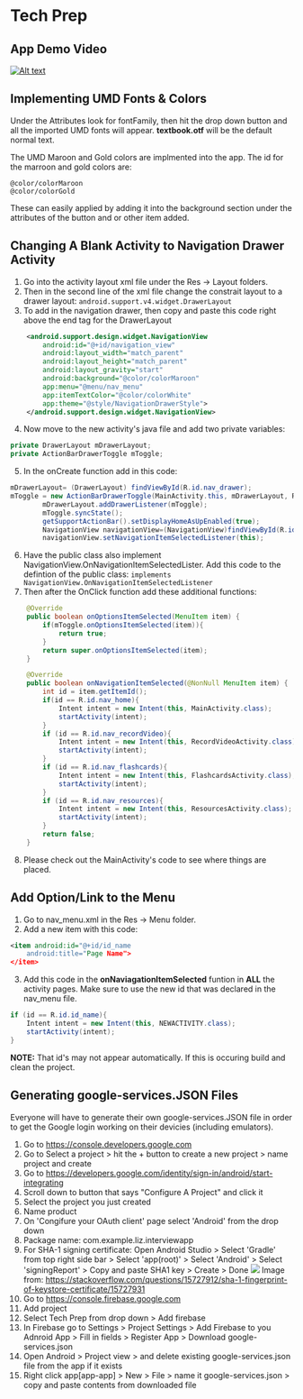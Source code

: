 # Tech Prep

## App Demo Video
[![Alt text](https://img.youtube.com/vi/Oq0JdTPiH1w/0.jpg)](https://youtu.be/Oq0JdTPiH1w)

## Implementing UMD Fonts & Colors
Under the Attributes look for fontFamily, then hit the drop down button and all the imported UMD fonts will appear. __textbook.otf__ will be the default normal text. 

The UMD Maroon and Gold colors are implmented into the app. The id for the marroon and gold colors are:
```
@color/colorMaroon 
@color/colorGold
```
These can easily applied by adding it into the background section under the attributes of the button and or other item added.

## Changing A Blank Activity to Navigation Drawer Activity
1. Go into the activity layout xml file under the Res -> Layout folders.
2. Then in the second line of the xml file change the constrait layout to a drawer layout: 
	`android.support.v4.widget.DrawerLayout`
3. To add in the navigation drawer, then copy and paste this code right above the end tag for the DrawerLayout
```xml
    <android.support.design.widget.NavigationView
        android:id="@+id/navigation_view"
        android:layout_width="match_parent"
        android:layout_height="match_parent"
        android:layout_gravity="start"
        android:background="@color/colorMaroon"
        app:menu="@menu/nav_menu"
        app:itemTextColor="@color/colorWhite"
        app:theme="@style/NavigationDrawerStyle">
    </android.support.design.widget.NavigationView>
```
4. Now move to the new activity's java file and add two private variables:
```java
private DrawerLayout mDrawerLayout;
private ActionBarDrawerToggle mToggle;
```
5. In the onCreate function add in this code:
```java
mDrawerLayout= (DrawerLayout) findViewById(R.id.nav_drawer);
mToggle = new ActionBarDrawerToggle(MainActivity.this, mDrawerLayout, R.string.open, R.string.close);
        mDrawerLayout.addDrawerListener(mToggle);
        mToggle.syncState();
        getSupportActionBar().setDisplayHomeAsUpEnabled(true);
        NavigationView navigationView=(NavigationView)findViewById(R.id.navigation_view);
        navigationView.setNavigationItemSelectedListener(this);
```
6. Have the public class also implement NavigationView.OnNavigationItemSelectedLister. Add this code to the defintion of the public class:
	`implements NavigationView.OnNavigationItemSelectedListener`
7. Then after the OnClick function add these additional functions:
```java
    @Override
    public boolean onOptionsItemSelected(MenuItem item) {
        if(mToggle.onOptionsItemSelected(item)){
            return true;
        }
        return super.onOptionsItemSelected(item);
    }

    @Override
    public boolean onNavigationItemSelected(@NonNull MenuItem item) {
        int id = item.getItemId();
        if(id == R.id.nav_home){
            Intent intent = new Intent(this, MainActivity.class);
            startActivity(intent);
        }
        if (id == R.id.nav_recordVideo){
            Intent intent = new Intent(this, RecordVideoActivity.class);
            startActivity(intent);
        }
        if (id == R.id.nav_flashcards){
            Intent intent = new Intent(this, FlashcardsActivity.class);
            startActivity(intent);
        }
        if (id == R.id.nav_resources){
            Intent intent = new Intent(this, ResourcesActivity.class);
            startActivity(intent);
        }
        return false;
    }
```
8. Please check out the MainActivity's code to see where things are placed.

## Add Option/Link to the Menu
1. Go to nav_menu.xml in the Res -> Menu folder.
2. Add a new item with this code: 
```xml
<item android:id="@+id/id_name
	android:title="Page Name">
</item>
```
3. Add this code in the __onNaviagationItemSelected__ funtion in __ALL__ the activity pages. Make sure to use the new id that was declared in the nav_menu file. 
```java
if (id == R.id.id_name){
    Intent intent = new Intent(this, NEWACTIVITY.class);
    startActivity(intent);
}
```

__NOTE:__ That id's may not appear automatically. If this is occuring build and clean the project.

## Generating google-services.JSON Files
Everyone will have to generate their own google-services.JSON file in order to get the Google login working on their devicies (including emulators).

1. Go to https://console.developers.google.com
2. Go to Select a project > hit the + button to create a new project > name project and create
3. Go to https://developers.google.com/identity/sign-in/android/start-integrating
4. Scroll down to button that says "Configure A Project" and click it
5. Select the project you just created
6. Name product
7. On 'Congifure your OAuth client' page select 'Android' from the drop down
8. Package name: com.example.liz.interviewapp
9. For SHA-1 signing certificate: Open Android Studio > Select 'Gradle' from top right side bar > Select 'app(root)' > Select 'Android' > Select 'signingReport' > Copy and paste SHA1 key > Create > Done
![ ](https://i.stack.imgur.com/3QcBI.png)
Image from: https://stackoverflow.com/questions/15727912/sha-1-fingerprint-of-keystore-certificate/15727931
10. Go to https://console.firebase.google.com
11. Add project
12. Select Tech Prep from drop down > Add firebase
13. In Firebase go to Settings > Project Settings > Add Firebase to you Adnroid App > Fill in fields > Register App > Download google-services.json 
14. Open Android > Project view > and delete existing google-services.json file from the app if it exists
15. Right click app[app-app] > New > File > name it google-services.json > copy and paste contents from downloaded file

